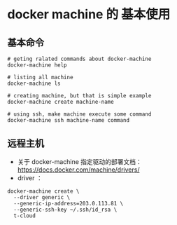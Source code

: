 # docker machine 的 基本使用

## 基本命令

```shell
# geting ralated commands about docker-machine
docker-machine help

# listing all machine 
docker-machine ls 

# creating machine, but that is simple example
docker-machine create machine-name

# using ssh, make machine execute some command
docker-machine ssh machine-name command
```

## 远程主机

- 关于 docker-machine 指定驱动的部署文档： https://docs.docker.com/machine/drivers/
- driver ：

```shell
docker-machine create \
  --driver generic \
  --generic-ip-address=203.0.113.81 \
  --generic-ssh-key ~/.ssh/id_rsa \
  t-cloud
```